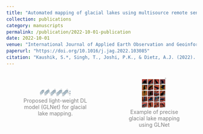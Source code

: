 ```yaml
---
title: "Automated mapping of glacial lakes using multisource remote sensing data and deep convolutional neural network"
collection: publications
category: manuscripts
permalink: /publication/2022-10-01-publication
date: 2022-10-01
venue: "International Journal of Applied Earth Observation and Geoinformation"
paperurl: "https://doi.org/10.1016/j.jag.2022.103085"
citation: "Kaushik, S.*, Singh, T., Joshi, P.K., & Dietz, A.J. (2022). Automated mapping of glacial lakes using multisource remote sensing data and deep convolutional neural network. International Journal of Applied Earth Observation and Geoinformation."
---
```


<div style="display: flex; justify-content: center; align-items: center; gap: 20px;">
    <figure style="text-align: center;">
        <img src="../images/AEO3.jpg" alt="AEO1" style="width: 45%;">
        <figcaption style="font-size: 14px; color: gray;"> Proposed light-weight DL model (GLNet) for glacial lake mapping. 
    </figure>
    <figure style="text-align: center;">
        <img src="../images/AEO1.jpg" alt="AEO2" style="width: 45%;">
        <figcaption style="font-size: 14px; color: gray;"> Example of precise glacial lake mapping using GLNet
    </figure>
</div>

